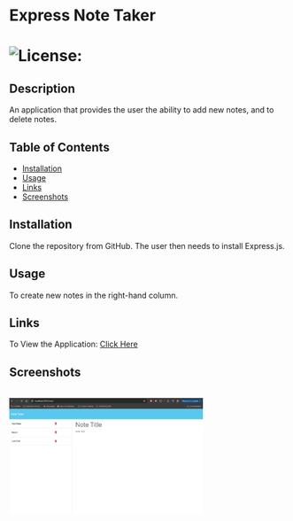 # Express Note Taker 

# ![License:](https://img.shields.io/badge/License-MIT_License-blue)

## Description 
An application that provides the user the ability to add new notes, and to delete notes. 

## Table of Contents
* [Installation](#installation)
* [Usage](#usage)
* [Links](#links)
* [Screenshots](#screenshots)


## Installation 

Clone the repository from GitHub. The user then needs to install Express.js.
 

## Usage
To create new notes in the right-hand column.


## Links
<p>To View the Application: <a href="https://express-js-note-taker-bvat.onrender.com/notes"> Click Here</a></p>

## Screenshots
<br><img src="./public/assets/screenshot.jpeg" alt="screenshot of starting page" width="350"/>
